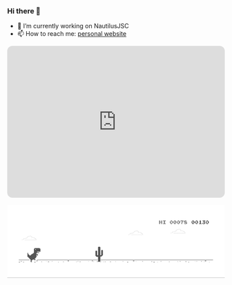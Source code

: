 ### Hi there 👋

- 🔭 I’m currently working on NautilusJSC
- 📫 How to reach me: [personal website](https://the-semicolon.dev/)


<iframe style="border-radius:12px" src="https://open.spotify.com/embed/track/37BZB0z9T8Xu7U3e65qxFy?utm_source=generator" width="100%" height="352" frameBorder="0" allowfullscreen="" allow="autoplay; clipboard-write; encrypted-media; fullscreen; picture-in-picture" loading="lazy"></iframe>


![DINO](dino.gif)

